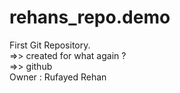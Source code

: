# rehans_repo.demo
First Git Repository.
<br>
=>> created for what again ? 
<br>
=>> github 
<br>
Owner : Rufayed Rehan 
